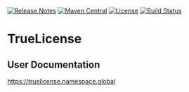 [![Release Notes](https://img.shields.io/github/v/release/christian-schlichtherle/truelicense)](https://github.com/christian-schlichtherle/truelicense/releases/latest)
[![Maven Central](https://img.shields.io/maven-central/v/global.namespace.truelicense/truelicense)](https://search.maven.org/search?q=g:global.namespace.truelicense) 
[![License](https://img.shields.io/github/license/christian-schlichtherle/truelicense)](https://github.com/christian-schlichtherle/truelicense/blob/master/LICENSE)
[![Build Status](https://api.travis-ci.org/christian-schlichtherle/truelicense.svg)](https://travis-ci.org/christian-schlichtherle/truelicense)

# TrueLicense

## User Documentation

https://truelicense.namespace.global

